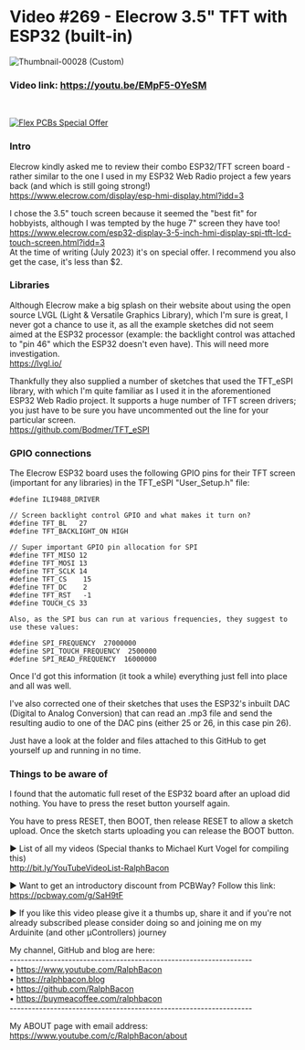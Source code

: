 # Video #269 - Elecrow 3.5" TFT with ESP32 (built-in)

![Thumbnail-00028 (Custom)](https://github.com/RalphBacon/269-Elecrow-3.5-TFT-with-ESP32-built-in/assets/20911308/6e7465cf-7dde-4e0c-b961-130a23e53f4b)  
### Video link: https://youtu.be/EMpF5-0YeSM 
<br>  

[![Flex PCBs Special Offer](https://user-images.githubusercontent.com/20911308/226928395-0f7add24-e5ca-4b13-a819-d330ae9f5f77.gif "PCBWay - up to 60% off Flex/Rigid PCBs")](https://pcbway.com/)  

### Intro  
Elecrow kindly asked me to review their combo ESP32/TFT screen board - rather similar to the one I used in my ESP32 Web Radio project a few years back (and which is still going strong!)  
https://www.elecrow.com/display/esp-hmi-display.html?idd=3  

I chose the 3.5" touch screen because it seemed the "best fit" for hobbyists, although I was tempted by the huge 7" screen they have too!  
https://www.elecrow.com/esp32-display-3-5-inch-hmi-display-spi-tft-lcd-touch-screen.html?idd=3  
At the time of writing (July 2023) it's on special offer. I recommend you also get the case, it's less than $2.  

### Libraries
Although Elecrow make a big splash on their website about using the open source LVGL (Light & Versatile Graphics Library), which I'm sure is great, I never got a chance to use it, as all the example sketches did not seem aimed at the ESP32 processor (example: the backlight control was attached to "pin 46" which the ESP32 doesn't even have). This will need more investigation.  
https://lvgl.io/  

Thankfully they also supplied a number of sketches that used the TFT_eSPI library, with which I'm quite familiar as I used it in the aforementioned ESP32 Web Radio project. It supports a huge number of TFT screen drivers; you just have to be sure you have uncommented out the line for your particular screen.  
https://github.com/Bodmer/TFT_eSPI  

### GPIO connections
The Elecrow ESP32 board uses the following GPIO pins for their TFT screen (important for any libraries) in the TFT_eSPI "User_Setup.h" file:
```
#define ILI9488_DRIVER

// Screen backlight control GPIO and what makes it turn on?
#define TFT_BL   27 
#define TFT_BACKLIGHT_ON HIGH

// Super important GPIO pin allocation for SPI
#define TFT_MISO 12
#define TFT_MOSI 13
#define TFT_SCLK 14
#define TFT_CS    15
#define TFT_DC    2 
#define TFT_RST   -1
#define TOUCH_CS 33

Also, as the SPI bus can run at various frequencies, they suggest to use these values:

#define SPI_FREQUENCY  27000000
#define SPI_TOUCH_FREQUENCY  2500000
#define SPI_READ_FREQUENCY  16000000
```
Once I'd got this information (it took a while) everything just fell into place and all was well.

I've also corrected one of their sketches that uses the ESP32's inbuilt DAC (Digital to Analog Conversion) that can read an .mp3 file and send the resulting audio to one of the DAC pins (either 25 or 26, in this case pin 26).

Just have a look at the folder and files attached to this GitHub to get yourself up and running in no time.  

### Things to be aware of  
I found that the automatic full reset of the ESP32 board after an upload did nothing. You have to press the reset button yourself again.  

You have to press RESET, then BOOT, then release RESET to allow a sketch upload. Once the sketch starts uploading you can release the BOOT button.  

► List of all my videos
(Special thanks to Michael Kurt Vogel for compiling this)  
http://bit.ly/YouTubeVideoList-RalphBacon  

► Want to get an introductory discount from PCBWay? Follow this link:  
https://pcbway.com/g/SaH9tF  

► If you like this video please give it a thumbs up, share it and if you're not already subscribed please consider doing so and joining me on my Arduinite (and other μControllers) journey

My channel, GitHub and blog are here:  
\------------------------------------------------------------------  
• https://www.youtube.com/RalphBacon  
• https://ralphbacon.blog  
• https://github.com/RalphBacon  
• https://buymeacoffee.com/ralphbacon  
\------------------------------------------------------------------

My ABOUT page with email address: https://www.youtube.com/c/RalphBacon/about

